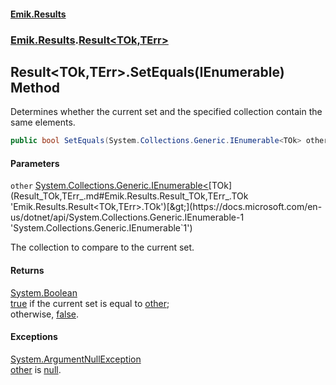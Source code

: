 #### [Emik.Results](index.md 'index')
### [Emik.Results](Emik.Results.md 'Emik.Results').[Result&lt;TOk,TErr&gt;](Result_TOk,TErr_.md 'Emik.Results.Result<TOk,TErr>')

## Result<TOk,TErr>.SetEquals(IEnumerable<TOk>) Method

Determines whether the current set and the specified collection contain the same elements.

```csharp
public bool SetEquals(System.Collections.Generic.IEnumerable<TOk> other);
```
#### Parameters

<a name='Emik.Results.Result_TOk,TErr_.SetEquals(System.Collections.Generic.IEnumerable_TOk_).other'></a>

`other` [System.Collections.Generic.IEnumerable&lt;](https://docs.microsoft.com/en-us/dotnet/api/System.Collections.Generic.IEnumerable-1 'System.Collections.Generic.IEnumerable`1')[TOk](Result_TOk,TErr_.md#Emik.Results.Result_TOk,TErr_.TOk 'Emik.Results.Result<TOk,TErr>.TOk')[&gt;](https://docs.microsoft.com/en-us/dotnet/api/System.Collections.Generic.IEnumerable-1 'System.Collections.Generic.IEnumerable`1')

The collection to compare to the current set.

#### Returns
[System.Boolean](https://docs.microsoft.com/en-us/dotnet/api/System.Boolean 'System.Boolean')  
[true](https://docs.microsoft.com/en-us/dotnet/csharp/language-reference/builtin-types/bool 'https://docs.microsoft.com/en-us/dotnet/csharp/language-reference/builtin-types/bool') if the current set is equal to [other](Result_TOk,TErr_.SetEquals.K/HhOYtA0/XjPgj4f2/+6g.md#Emik.Results.Result_TOk,TErr_.SetEquals(System.Collections.Generic.IEnumerable_TOk_).other 'Emik.Results.Result<TOk,TErr>.SetEquals(System.Collections.Generic.IEnumerable<TOk>).other');  
            otherwise, [false](https://docs.microsoft.com/en-us/dotnet/csharp/language-reference/builtin-types/bool 'https://docs.microsoft.com/en-us/dotnet/csharp/language-reference/builtin-types/bool').

#### Exceptions

[System.ArgumentNullException](https://docs.microsoft.com/en-us/dotnet/api/System.ArgumentNullException 'System.ArgumentNullException')  
[other](Result_TOk,TErr_.SetEquals.K/HhOYtA0/XjPgj4f2/+6g.md#Emik.Results.Result_TOk,TErr_.SetEquals(System.Collections.Generic.IEnumerable_TOk_).other 'Emik.Results.Result<TOk,TErr>.SetEquals(System.Collections.Generic.IEnumerable<TOk>).other') is [null](https://docs.microsoft.com/en-us/dotnet/csharp/language-reference/keywords/null 'https://docs.microsoft.com/en-us/dotnet/csharp/language-reference/keywords/null').